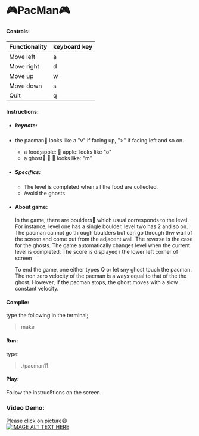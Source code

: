 # :video_game:PacMan:video_game:
#### Controls:
 |Functionality | keyboard key |
| ------------ | ------------ |
| Move left |   a |
| Move right |   d |
| Move up |  w |
| Move down |   s |
| Quit|       q |

#### Instructions:
- ##### keynote:

- the pacman:space_invader: looks like a "v" if facing up, ">" if facing left and so on.
  - a food;apple: :apple: apple: looks like "o"
  - a ghost:ghost: :ghost: :ghost: looks like: "m"
 -  ##### Specifics:  
     - The level is completed when all the food are collected.
    - Avoid the ghosts

- #### About game:
   In the game, there are boulders:department_store: which usual corresponds to the level. For instance, level one has a single boulder, level two
 has 2 and so on. The pacman cannot go through boulders but can go through thw wall of the screen and come out from the adjacent wall.
 The reverse is the case for the ghosts. The game automatically changes level when the current level is completed. The score is displayed i the lower
 left corner of screen
 
  To end the game, one either types Q or let sny ghost touch the pacman. The non zero velocity of the pacman is always equal to that of the
 the ghost. However, if the pacman stops, the ghost moves with a slow constant velocity.
 

#### Compile:
type the following in the terminal;
>make

#### Run:
type:
>./pacman11
#### Play:
Follow the instruc5tions on the screen.
### Video Demo:
Please click on picture:smile:<br>
[![IMAGE ALT TEXT HERE](https://img.youtube.com/vi/2_fUEtnxpiQ/0.jpg)](https://www.youtube.com/watch?v=2_fUEtnxpiQ&feature=youtu.be)
